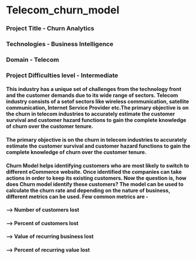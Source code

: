 # Telecom_churn_model
### Project Title - Churn Analytics
### Technologies - Business Intelligence
### Domain - Telecom
### Project Difficulties level - Intermediate

#### This industry has a unique set of challenges from the technology front and the customer demands due to its wide range of sectors. Telecom industry consists of a setof sectors like wireless communication, satellite communication, Internet Service Provider etc.The primary objective is on the churn in telecom industries to accurately estimate the customer survival and customer hazard functions to gain the complete knowledge of churn over the customer tenure.

#### The primary objective is on the churn in telecom industries to accurately estimate the customer survival and customer hazard functions to gain the complete knowledge of churn over the customer tenure.

#### Churn Model helps identifying customers who are most likely to switch to different eCommerce website. Once identified the companies can take actions in order to keep its existing customers. Now the question is, how does Churn model identify these customers? The model can be used to calculate the churn rate and depending on the nature of business, different metrics can be used. Few common metrics are -
#### --> Number of customers lost
#### --> Percent of customers lost
#### --> Value of recurring business lost
#### --> Percent of recurring value lost
